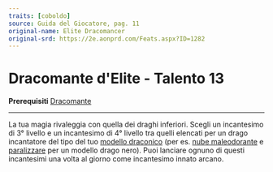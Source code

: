 ```yaml
---
traits: [coboldo]
source: Guida del Giocatore, pag. 11
original-name: Elite Dracomancer
original-srd: https://2e.aonprd.com/Feats.aspx?ID=1282
---
```


# Dracomante d'Elite - Talento 13

**Prerequisiti** [Dracomante](/stirpi/coboldo/talenti/dracomante)

---

La tua magia rivaleggia con quella dei draghi inferiori. Scegli un incantesimo
di 3° livello e un incantesimo di 4° livello tra quelli elencati per un drago
incantatore del tipo del tuo [modello draconico](/stirpi/coboldo) (per es.
[nube maleodorante](/incantesimi/nube-maleodorante) e
[paralizzare](/incantesimi/paralizzare) per un modello drago nero). Puoi
lanciare ognuno di questi incantesimi una volta al giorno come incantesimo
innato arcano.
